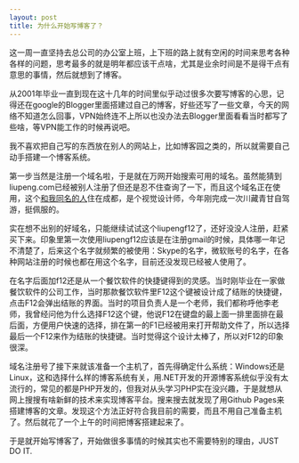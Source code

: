 ```yaml
---
layout: post
title: 为什么开始写博客了？
---
```


这一周一直坚持去总公司的办公室上班，上下班的路上就有空闲的时间来思考各种各样的问题，思考最多的就是明年都应该干点啥，尤其是业余时间是不是得干点有意思的事情，然后就想到了博客。

从2001年毕业一直到现在这十几年的时间里似乎动过很多次要写博客的心思，记得还在google的Blogger里面搭建过自己的博客，好些还写了一些文章，今天的网络不知道怎么回事，VPN始终连不上所以也没办法去Blogger里面看看当时都写了些啥，等VPN能工作的时候再说吧。

我不喜欢把自己写的东西放在别人的网站上，比如博客园之类的，所以就需要自己动手搭建一个博客系统。

第一步当然是注册一个域名啦，于是就在万网开始搜索可用的域名。虽然能猜到liupeng.com已经被别人注册了但还是忍不住查询了一下，而且这个域名正在使用，这个[和我同名的人](http://www.liupeng.com/about-me)住在成都，是个视觉设计师，今年刚完成一次川藏青甘自驾游，挺佩服的。

实在想不出别的好域名，只能继续试试这个liupengf12了，还好没没人注册，赶紧买下来。印象里第一次使用liupengf12应该是在注册gmail的时候，具体哪一年记不清楚了，后来这个名字就频繁的被使用：Skype的名字，微软账号的名字，在各种网站注册的时候也都在用这个名字，目前还没发现已经被人使用了。

在名字后面加f12还是从一个餐饮软件的快捷键得到的灵感。当时刚毕业在一家做餐饮软件的公司工作，当时那款餐饮软件里F12这个键被设计成了结账的快捷键，点击F12会弹出结账的界面。当时的项目负责人是一个老师，我们都称呼他李老师，我曾经问他为什么选择F12这个键，他说F12在键盘的最上面一排里面排在最后面，方便用户快速的选择，排在第一的F1已经被用来打开帮助文件了，所以选择最后一个F12来作为结账的快捷键。当时觉得这个设计太棒了，所以对F12的印象很深。

域名注册号了接下来就该准备一个主机了，首先得确定什么系统：Windows还是Linux，这和选择什么样的博客系统有关，用.NET开发的开源博客系统似乎没有太流行的，常见的都是PHP开发的，但我对从头学习PHP实在没兴趣，于是就想从网上搜搜有啥新鲜的技术来实现博客平台。搜来搜去就发现了用Github Pages来搭建博客的文章。发现这个方法正好符合我目前的需要，而且不用自己准备主机了。然后就花了一个上午的时间把博客搭建起来了。

于是就开始写博客了，开始做很多事情的时候其实也不需要特别的理由，JUST DO IT.
